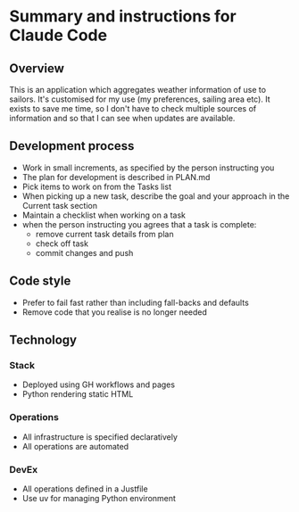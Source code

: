# Summary and instructions for Claude Code

## Overview

This is an application which aggregates weather information of use to sailors.
It's customised for my use (my preferences, sailing area etc).
It exists to save me time, so I don't have to check multiple sources of information
and so that I can see when updates are available.

## Development process

* Work in small increments, as specified by the person instructing you
* The plan for development is described in PLAN.md
* Pick items to work on from the Tasks list
* When picking up a new task, describe the goal and your approach in the Current task section
* Maintain a checklist when working on a task
* when the person instructing you agrees that a task is complete:
  * remove current task details from plan
  * check off task
  * commit changes and push

## Code style

* Prefer to fail fast rather than including fall-backs and defaults
* Remove code that you realise is no longer needed

## Technology

### Stack

* Deployed using GH workflows and pages
* Python rendering static HTML

### Operations

* All infrastructure is specified declaratively
* All operations are automated

### DevEx

* All operations defined in a Justfile
* Use uv for managing Python environment
